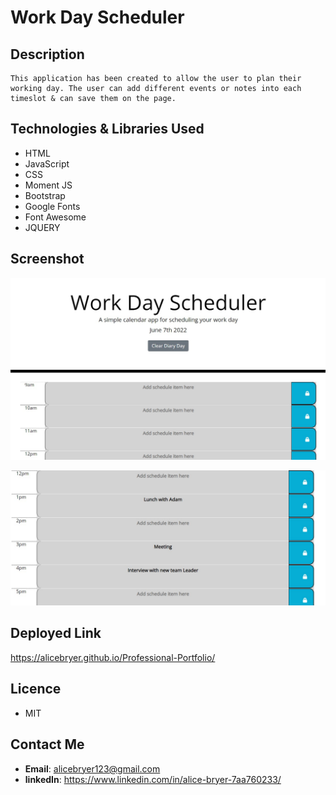# Work Day Scheduler

## Description
``` 
This application has been created to allow the user to plan their working day. The user can add different events or notes into each timeslot & can save them on the page.
```
## Technologies & Libraries Used

- HTML
- JavaScript
- CSS
- Moment JS
- Bootstrap
- Google Fonts
- Font Awesome
- JQUERY

## Screenshot
![Alt text](./Assets/screenshot%20of%20application.jpg "Screenshot of our website")

![Alt text](./Assets/screenshot%20of%20application2.jpg "Screenshot of our website")




## Deployed Link
https://alicebryer.github.io/Professional-Portfolio/

## Licence
- MIT

## Contact Me
- **Email**: alicebryer123@gmail.com
- **linkedIn**: https://www.linkedin.com/in/alice-bryer-7aa760233/